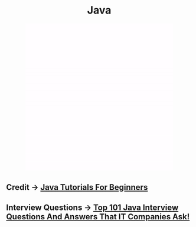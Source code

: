 <h1 align="center">Java</h1>
<div align="center">
  <img src="https://github.com/ksalokya/java/blob/main/logo.gif" width="400px"/>
</div>


## Credit -> [Java Tutorials For Beginners](https://youtube.com/playlist?list=PLu0W_9lII9agS67Uits0UnJyrYiXhDS6q)
## Interview Questions -> [Top 101 Java Interview Questions And Answers That IT Companies Ask!](https://dare2compete.com/blog/java-interview-questions)
